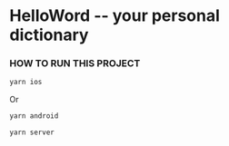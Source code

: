 # HelloWord -- your personal dictionary

### HOW TO RUN THIS PROJECT

```bash
yarn ios
```
Or
```bash
yarn android
```

```bash
yarn server
```